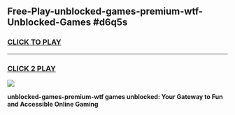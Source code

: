 
## Free-Play-unblocked-games-premium-wtf-Unblocked-Games #d6q5s
<h3>
<a href="https://news.freeplayer.one?title=unblocked-games-premium-wtf&ref=8M">CLICK TO PLAY</a></h3>
<hr>

<h3>
<a href="https://news.freeplayer.one?title=unblocked-games-premium-wtf&ref=8M">CLICK 2 PLAY</a>
  
</h3>

<a href="https://news.freeplayer.one?title=unblocked-games-premium-wtf&ref=8M"><img src="https://clearcache.store/games.png"></a>


**unblocked-games-premium-wtf games unblocked: Your Gateway to Fun and Accessible Online Gaming**
